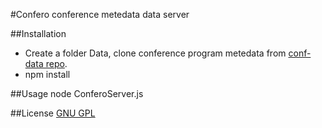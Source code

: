 #Confero conference metedata data server

##Installation
* Create a folder Data, clone conference program metedata from [conf-data repo](https://github.com/rtholmes/conf-data.git).
* npm install

##Usage
node ConferoServer.js

##License
[GNU GPL](https://github.com/Confero/confero-server/blob/master/LICENSE)